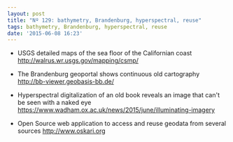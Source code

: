 ```yaml
---
layout: post
title: "Nº 129: bathymetry, Brandenburg, hyperspectral, reuse"
tags: bathymetry, Brandenburg, hyperspectral, reuse
date: '2015-06-08 16:23'
---
```


* USGS detailed maps of the sea floor of the Californian coast
  http://walrus.wr.usgs.gov/mapping/csmp/

* The Brandenburg geoportal shows continuous old cartography
  http://bb-viewer.geobasis-bb.de/

* Hyperspectral digitalization of an old book reveals an image that can't be seen with a naked eye
  https://www.wadham.ox.ac.uk/news/2015/june/illuminating-imagery

* Open Source web application to access and reuse geodata from several sources
  http://www.oskari.org
